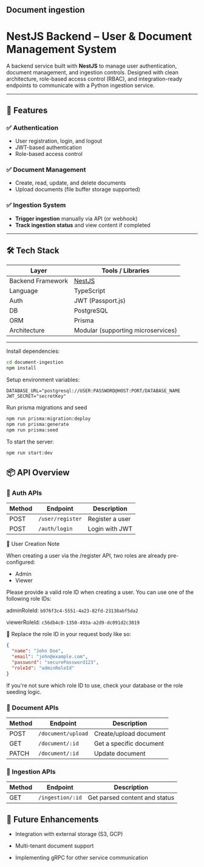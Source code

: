 ## Document ingestion

# NestJS Backend – User & Document Management System

A backend service built with **NestJS** to manage user authentication, document management, and ingestion controls. Designed with clean architecture, role-based access control (RBAC), and integration-ready endpoints to communicate with a Python ingestion service.

---

## 🚀 Features

### ✅ Authentication

- User registration, login, and logout
- JWT-based authentication
- Role-based access control

### ✅ Document Management

- Create, read, update, and delete documents
- Upload documents (file buffer storage supported)

### ✅ Ingestion System

- **Trigger ingestion** manually via API (or webhook)
- **Track ingestion status** and view content if completed

---

## 🛠️ Tech Stack

| Layer | Tools / Libraries |
| --- | --- |
| Backend Framework | [NestJS](https://nestjs.com/) |
| Language | TypeScript |
| Auth | JWT (Passport.js) |
| DB  | PostgreSQL |
| ORM | Prisma |
| Architecture | Modular (supporting microservices) |

---

Install dependencies:

```bash
cd document-ingestion
npm install
```

Setup environment variables:

```
DATABASE_URL="postgresql://USER:PASSWORD@HOST:PORT/DATABASE_NAME
JWT_SECRET="secretKey"
```

Run prisma migrations and seed

```bash
npm run prisma:migration:deploy
npm run prisma:generate
npm run prisma:seed
```

To start the server:

```bash
npm run start:dev
```

## 📦 API Overview

### 🔐 Auth APIs

| Method | Endpoint | Description |
| --- | --- | --- |
| POST | `/user/register` | Register a user |
| POST | `/auth/login` | Login with JWT |

🧾 User Creation Note

When creating a user via the /register API, two roles are already pre-configured:
- Admin
- Viewer

Please provide a valid role ID when creating a user. You can use one of the following role IDs:

adminRoleId: ``b976f3c4-5551-4a23-82fd-23138abf5da2``

viewerRoleId: ``c56db4c0-1350-493a-a2d9-dc091d2c3019``

📌 Replace the role ID in your request body like so:

``` json
{
  "name": "John Doe",
  "email": "john@example.com",
  "password": "securePassword123",
  "roleId": "adminRoleId"
}
```

If you're not sure which role ID to use, check your database or the role seeding logic.



### 📄 Document APIs

| Method | Endpoint | Description |
| --- | --- | --- |
| POST | `/document/upload` | Create/upload document |
| GET | `/document/:id` | Get a specific document |
| PATCH | `/document/:id` | Update document |

### 🔄 Ingestion APIs

| Method | Endpoint | Description |
| --- | --- | --- |
| GET | `/ingestion/:id` | Get parsed content and status |

## 🧩 Future Enhancements

- Integration with external storage (S3, GCP)
  
- Multi-tenant document support
  
- Implementing gRPC for other service communication